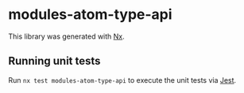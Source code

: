 # modules-atom-type-api

This library was generated with [Nx](https://nx.dev).

## Running unit tests

Run `nx test modules-atom-type-api` to execute the unit tests via [Jest](https://jestjs.io).
